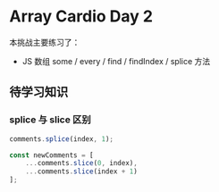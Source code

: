 # Array Cardio Day 2

本挑战主要练习了：

- JS 数组 some / every / find / findIndex / splice 方法

## 待学习知识

### splice 与 slice 区别

```js
comments.splice(index, 1);

const newComments = [
    ...comments.slice(0, index),
    ...comments.slice(index + 1)
];
```